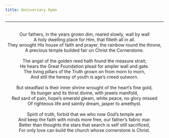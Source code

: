 ```yaml
---
title: Anniversary Hymn
---
```


---
<center>
<br/>
Our fathers, in the years grown dim, reared slowly, wall by wall<br/>
A holy dwelling place for Him, that filleth all in all.<br/>
They wrought His house of faith and prayer, the rainbow round the throne,<br/>
A precious temple builded fair on Christ the Cornerstone.<br/>
<br/>
The angel of the golden reed hath found the measure strait;<br/>
He hears the Great Foundation plead for ampler wall and gate.<br/>
The living pillars of the Truth grown on from morn to morn,<br/>
And still the heresy of youth is age’s creed outworn.<br/>
<br/>
But steadfast is their inner shrine wrought of the heart’s fine gold,<br/>
Its hunger and its thirst divine, with jewels manifold,<br/>
Red sard of pain, hope’s emerald gleam, white peace, no glory missed<br/>
Of righteous life and saintly dream, jasper to amethyst.<br/>
<br/>
Spirit of truth, forbid that we who now God’s temple are<br/>
And keep the faith with minds more free, our father’s fabric mar.<br/>
Better than thoughts the stars that search is self still sacrificed,<br/>
For only love can build the church whose cornerstone is Christ.<br/>

</center>